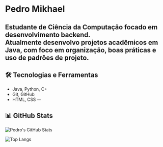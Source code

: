 # Pedro Mikhael

Estudante de Ciência da Computação focado em desenvolvimento backend.  
Atualmente desenvolvo projetos acadêmicos em Java, com foco em organização, boas práticas e uso de padrões de projeto.  
---

## 🛠️ Tecnologias e Ferramentas

- Java, Python, C+
- Git, GitHub
- HTML, CSS
--

## 📊 GitHub Stats

![Pedro's GitHub Stats](https://github-readme-stats.vercel.app/api?username=PedroMikhael&show_icons=true&theme=default&count_private=true)

![Top Langs](https://github-readme-stats.vercel.app/api/top-langs/?username=PedroMikhael&layout=compact)
